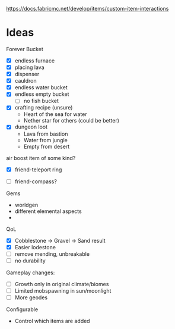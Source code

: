 https://docs.fabricmc.net/develop/items/custom-item-interactions 


# Ideas

Forever Bucket
* [x] endless furnace
* [x] placing lava
* [x] dispenser
* [x] cauldron
* [x] endless water bucket
* [x] endless empty bucket
	* [ ] no fish bucket
* [x] crafting recipe (unsure)
	* Heart of the sea for water
	* Nether star for others (could be better)
* [x] dungeon loot 
	* Lava from bastion
	* Water from jungle
	* Empty from desert

air boost item of some kind?

* [x] friend-teleport ring

* [ ] friend-compass?


Gems
* worldgen
* different elemental aspects
*

QoL
* [x] Cobblestone -> Gravel -> Sand result
* [x] Easier lodestone
* [ ] remove mending, unbreakable 
* [ ] no durability

Gameplay changes:
* [ ] Growth only in original climate/biomes
* [ ] Limited mobspawning in sun/moonlight
* [ ] More geodes

Configurable
* Control which items are added 

